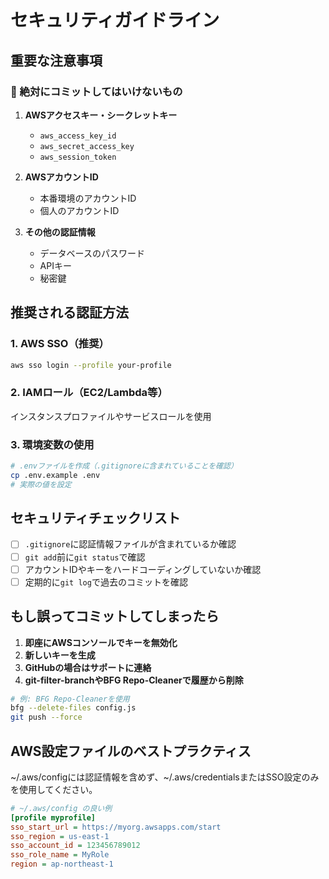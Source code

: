# セキュリティガイドライン

## 重要な注意事項

### 🚨 絶対にコミットしてはいけないもの

1. **AWSアクセスキー・シークレットキー**
   - `aws_access_key_id`
   - `aws_secret_access_key`
   - `aws_session_token`

2. **AWSアカウントID**
   - 本番環境のアカウントID
   - 個人のアカウントID

3. **その他の認証情報**
   - データベースのパスワード
   - APIキー
   - 秘密鍵

## 推奨される認証方法

### 1. AWS SSO（推奨）
```bash
aws sso login --profile your-profile
```

### 2. IAMロール（EC2/Lambda等）
インスタンスプロファイルやサービスロールを使用

### 3. 環境変数の使用
```bash
# .envファイルを作成（.gitignoreに含まれていることを確認）
cp .env.example .env
# 実際の値を設定
```

## セキュリティチェックリスト

- [ ] `.gitignore`に認証情報ファイルが含まれているか確認
- [ ] `git add`前に`git status`で確認
- [ ] アカウントIDやキーをハードコーディングしていないか確認
- [ ] 定期的に`git log`で過去のコミットを確認

## もし誤ってコミットしてしまったら

1. **即座にAWSコンソールでキーを無効化**
2. **新しいキーを生成**
3. **GitHubの場合はサポートに連絡**
4. **git-filter-branchやBFG Repo-Cleanerで履歴から削除**

```bash
# 例: BFG Repo-Cleanerを使用
bfg --delete-files config.js
git push --force
```

## AWS設定ファイルのベストプラクティス

~/.aws/configには認証情報を含めず、~/.aws/credentialsまたはSSO設定のみを使用してください。

```ini
# ~/.aws/config の良い例
[profile myprofile]
sso_start_url = https://myorg.awsapps.com/start
sso_region = us-east-1
sso_account_id = 123456789012
sso_role_name = MyRole
region = ap-northeast-1
```